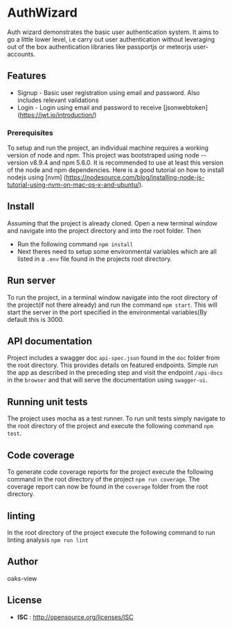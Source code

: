 # AuthWizard

Auth wizard demonstrates the basic user authentication system. It aims to go a little lower level, i.e
carry out user authentication without leveraging out of the box authentication libraries like passportjs or meteorjs user-accounts.

## Features
* Signup - Basic user registration using email and password. Also includes relevant validations
* Login - Login using email and password to receive [jsonwebtoken] (https://jwt.io/introduction/)

### Prerequisites
To setup and run the project, an individual machine requires a working version of node and npm.
This project was bootstraped using node --version v8.9.4 and npm 5.6.0. It is recommended to use at least this version of the node and npm dependencies. Here is a good tutorial on how to install nodejs
using [nvm] (https://nodesource.com/blog/installing-node-js-tutorial-using-nvm-on-mac-os-x-and-ubuntu/).

## Install
Assuming that the project is already cloned. Open a new terminal window and navigate into the project directory and into the root folder. Then
* Run the following command `npm install`
* Next theres need to setup some environmental variables which are all listed in a `.env` file found
in the projects root directory.

## Run server
To run the project, in a terminal window navigate into the root directory of the project(if not there already) and run the command `npm start`. 
This will start the server in the port specified in the environmental variables(By default this is 3000.

## API documentation
Project includes a swagger doc `api-spec.json` found in the `doc` folder from the root directory. This provides details on featured endpoints. Simple run the app as described in the preceding step and visit the endpoint `/api-docs` in the `browser` and that will serve the documentation using `swagger-ui`.

## Running unit tests
The project uses mocha as a test runner. To run unit tests simply navigate to the root directory of the project and execute the following command `npm test`.

## Code coverage
To generate code coverage reports for the project execute the following command in the root directory of the project `npm run coverage`.
The coverage report can now be found in the `coverage` folder from the root directory.

## linting
In the root directory of the project execute the following command to run linting analysis 
`npm run lint`

## Author

oaks-view

## License

 - **ISC** : http://opensource.org/licenses/ISC

